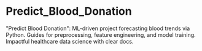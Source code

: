 # Predict_Blood_Donation
"Predict Blood Donation": ML-driven project forecasting blood trends via Python. Guides for preprocessing, feature engineering, and model training. Impactful healthcare data science with clear docs.
